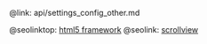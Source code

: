 @link: api/settings_config_other.md

@seolinktop: [html5 framework](https://webix.com)
@seolink: [scrollview](https://webix.com/widget/scrollview/)